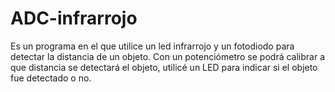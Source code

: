# ADC-infrarrojo
Es un programa en el que utilice un led infrarrojo y un fotodiodo para detectar la distancia de un objeto. Con un potenciómetro se podrá calibrar a que distancia se detectará el objeto, utilicé un LED para indicar si el objeto fue detectado o no.
